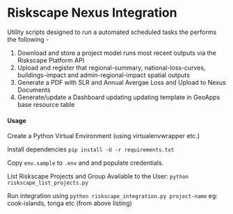 # Riskscape Nexus Integration

Utility scripts designed to run a automated scheduled tasks the performs the following - 

1. Download and store a project model runs most recent outputs via the Riskscape Platform API
2. Upload and register that regional-summary, national-loss-curves, buildings-impact and admin-regional-impact spatial outputs
3. Generate a PDF with SLR and Annual Avergae Loss and Upload to Nexus Documents
4. Generate/update a Dashboard updating updating template in GeoApps base resource table 

#### Usage

Create a Python Virtual Environment (using virtualenvwrapper etc.)

Install dependencies
`pip install -U -r requirements.txt`

Copy `env.sample` to `.env` and and populate credentials.

List Riskscape Projects and Group Available to the User:
`python riskscape_list_projects.py`

Run integration using `python riskscape_integration.py project-name` eg: cook-islands, tonga etc (from above listing)







